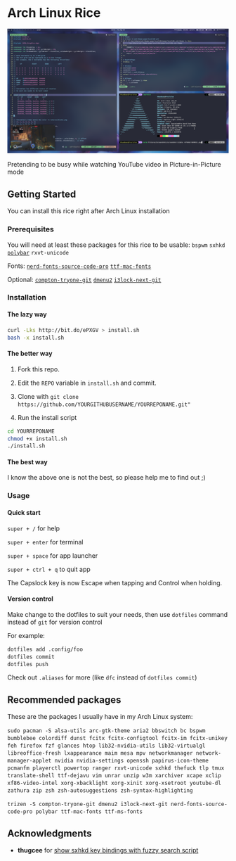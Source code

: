 # Arch Linux Rice

![Terminal](Pictures/Screenshots/screenshot-20190419-021103.png)

Pretending to be busy while watching YouTube video in Picture-in-Picture mode

## Getting Started

You can install this rice right after Arch Linux installation

### Prerequisites

You will need at least these packages for this rice to be usable:
`bspwm`
`sxhkd`
[`polybar`](https://aur.archlinux.org/packages/polybar/)
`rxvt-unicode`

Fonts:
[`nerd-fonts-source-code-pro`](https://aur.archlinux.org/packages/nerd-fonts-source-code-pro/)
[`ttf-mac-fonts`](https://aur.archlinux.org/packages/ttf-mac-fonts/)

Optional:
[`compton-tryone-git`](https://aur.archlinux.org/packages/compton-tryone-git/)
[`dmenu2`](https://aur.archlinux.org/packages/dmenu2/)
[`i3lock-next-git`](https://aur.archlinux.org/packages/i3lock-next-git/)

### Installation

#### The lazy way

```bash
curl -Lks http://bit.do/ePXGV > install.sh
bash -x install.sh
```

#### The better way

1. Fork this repo.

2. Edit the `REPO` variable in `install.sh` and commit.

3. Clone with `git clone https://github.com/YOURGITHUBUSERNAME/YOURREPONAME.git"`

4. Run the install script

```bash
cd YOURREPONAME
chmod +x install.sh
./install.sh
```

#### The best way

I know the above one is not the best, so please help me to find out ;)

### Usage

#### Quick start

`super + /`        for help

`super + enter`    for terminal

`super + space`    for app launcher

`super + ctrl + q` to quit app

The Capslock key is now Escape when tapping and Control when holding.

#### Version control

Make change to the dotfiles to suit your needs, then use `dotfiles` command instead of `git` for version control

For example:

```bash
dotfiles add .config/foo
dotfiles commit
dotfiles push
```

Check out `.aliases` for more (like `dfc` instead of `dotfiles commit`)

#### 

## Recommended packages

These are the packages I usually have in my Arch Linux system:

`sudo pacman -S alsa-utils arc-gtk-theme aria2 bbswitch bc bspwm bumblebee colordiff dunst fcitx fcitx-configtool fcitx-im fcitx-unikey feh firefox fzf glances htop lib32-nvidia-utils lib32-virtualgl libreoffice-fresh lxappearance maim mesa mpv networkmanager network-manager-applet nvidia nvidia-settings openssh papirus-icon-theme pcmanfm playerctl powertop ranger rxvt-unicode sxhkd thefuck tlp tmux translate-shell ttf-dejavu vim unrar unzip w3m xarchiver xcape xclip xf86-video-intel xorg-xbacklight xorg-xinit xorg-xsetroot youtube-dl zathura zip zsh zsh-autosuggestions zsh-syntax-highlighting`

`trizen -S compton-tryone-git dmenu2 i3lock-next-git nerd-fonts-source-code-pro polybar ttf-mac-fonts ttf-ms-fonts`

## Acknowledgments

- **thugcee** for [show sxhkd key bindings with fuzzy search script](https://www.reddit.com/r/bspwm/comments/aejyze/tip_show_sxhkd_keybindings_with_fuzzy_search/)
